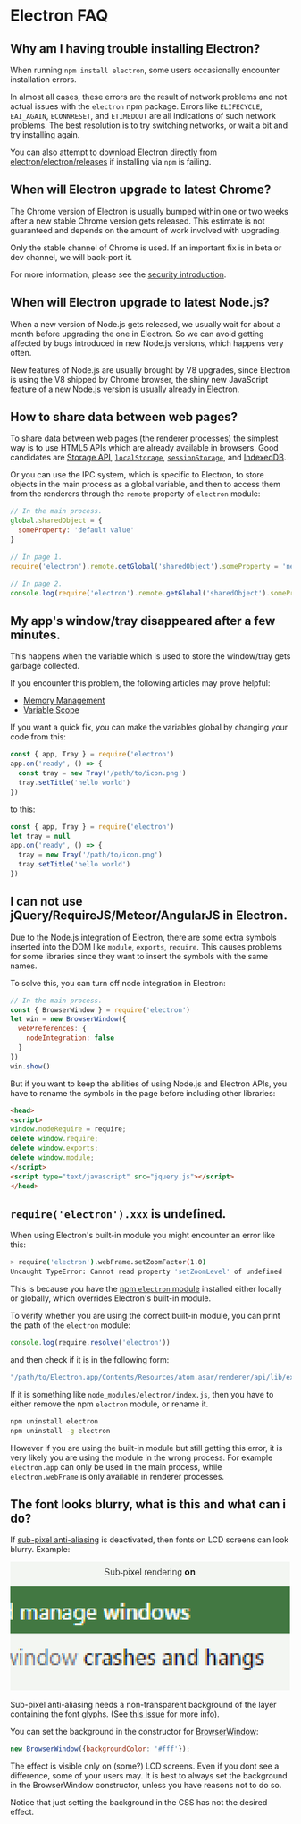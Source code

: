 # Electron FAQ

## Why am I having trouble installing Electron?

When running `npm install electron`, some users occasionally encounter
installation errors.

In almost all cases, these errors are the result of network problems and not
actual issues with the `electron` npm package. Errors like `ELIFECYCLE`,
`EAI_AGAIN`, `ECONNRESET`, and `ETIMEDOUT` are all indications of such
network problems. The best resolution is to try switching networks, or
wait a bit and try installing again.

You can also attempt to download Electron directly from
[electron/electron/releases](https://github.com/electron/electron/releases)
if installing via `npm` is failing.

## When will Electron upgrade to latest Chrome?

The Chrome version of Electron is usually bumped within one or two weeks after
a new stable Chrome version gets released. This estimate is not guaranteed and
depends on the amount of work involved with upgrading.

Only the stable channel of Chrome is used. If an important fix is in beta or dev
channel, we will back-port it.

For more information, please see the [security introduction](tutorial/security.md).

## When will Electron upgrade to latest Node.js?

When a new version of Node.js gets released, we usually wait for about a month
before upgrading the one in Electron. So we can avoid getting affected by bugs
introduced in new Node.js versions, which happens very often.

New features of Node.js are usually brought by V8 upgrades, since Electron is
using the V8 shipped by Chrome browser, the shiny new JavaScript feature of a
new Node.js version is usually already in Electron.

## How to share data between web pages?

To share data between web pages (the renderer processes) the simplest way is to
use HTML5 APIs which are already available in browsers. Good candidates are
[Storage API][storage], [`localStorage`][local-storage],
[`sessionStorage`][session-storage], and [IndexedDB][indexed-db].

Or you can use the IPC system, which is specific to Electron, to store objects
in the main process as a global variable, and then to access them from the
renderers through the `remote` property of `electron` module:

```javascript
// In the main process.
global.sharedObject = {
  someProperty: 'default value'
}
```

```javascript
// In page 1.
require('electron').remote.getGlobal('sharedObject').someProperty = 'new value'
```

```javascript
// In page 2.
console.log(require('electron').remote.getGlobal('sharedObject').someProperty)
```

## My app's window/tray disappeared after a few minutes.

This happens when the variable which is used to store the window/tray gets
garbage collected.

If you encounter this problem, the following articles may prove helpful:

* [Memory Management][memory-management]
* [Variable Scope][variable-scope]

If you want a quick fix, you can make the variables global by changing your
code from this:

```javascript
const { app, Tray } = require('electron')
app.on('ready', () => {
  const tray = new Tray('/path/to/icon.png')
  tray.setTitle('hello world')
})
```

to this:

```javascript
const { app, Tray } = require('electron')
let tray = null
app.on('ready', () => {
  tray = new Tray('/path/to/icon.png')
  tray.setTitle('hello world')
})
```

## I can not use jQuery/RequireJS/Meteor/AngularJS in Electron.

Due to the Node.js integration of Electron, there are some extra symbols
inserted into the DOM like `module`, `exports`, `require`. This causes problems
for some libraries since they want to insert the symbols with the same names.

To solve this, you can turn off node integration in Electron:

```javascript
// In the main process.
const { BrowserWindow } = require('electron')
let win = new BrowserWindow({
  webPreferences: {
    nodeIntegration: false
  }
})
win.show()
```

But if you want to keep the abilities of using Node.js and Electron APIs, you
have to rename the symbols in the page before including other libraries:

```html
<head>
<script>
window.nodeRequire = require;
delete window.require;
delete window.exports;
delete window.module;
</script>
<script type="text/javascript" src="jquery.js"></script>
</head>
```

## `require('electron').xxx` is undefined.

When using Electron's built-in module you might encounter an error like this:

```sh
> require('electron').webFrame.setZoomFactor(1.0)
Uncaught TypeError: Cannot read property 'setZoomLevel' of undefined
```

This is because you have the [npm `electron` module][electron-module] installed
either locally or globally, which overrides Electron's built-in module.

To verify whether you are using the correct built-in module, you can print the
path of the `electron` module:

```javascript
console.log(require.resolve('electron'))
```

and then check if it is in the following form:

```sh
"/path/to/Electron.app/Contents/Resources/atom.asar/renderer/api/lib/exports/electron.js"
```

If it is something like `node_modules/electron/index.js`, then you have to
either remove the npm `electron` module, or rename it.

```sh
npm uninstall electron
npm uninstall -g electron
```

However if you are using the built-in module but still getting this error, it
is very likely you are using the module in the wrong process. For example
`electron.app` can only be used in the main process, while `electron.webFrame`
is only available in renderer processes.

## The font looks blurry, what is this and what can i do?

If [sub-pixel anti-aliasing](http://alienryderflex.com/sub_pixel/) is deactivated, then fonts on LCD screens can look blurry. Example:

![subpixel rendering example](images/subpixel-rendering-screenshot.gif)

Sub-pixel anti-aliasing needs a non-transparent background of the layer containing the font glyphs. (See [this issue](https://github.com/electron/electron/issues/6344#issuecomment-420371918) for more info).

You can set the background in the constructor for [BrowserWindow][browser-window]:

```javascript
new BrowserWindow({backgroundColor: '#fff'});
```

The effect is visible only on (some?) LCD screens. Even if you dont see a difference, some of your users may. It is best to always set the background in the BrowserWindow constructor, unless you have reasons not to do so.

Notice that just setting the background in the CSS has not the desired effect.

[memory-management]: https://developer.mozilla.org/en-US/docs/Web/JavaScript/Memory_Management
[variable-scope]: https://msdn.microsoft.com/library/bzt2dkta(v=vs.94).aspx
[electron-module]: https://www.npmjs.com/package/electron
[storage]: https://developer.mozilla.org/en-US/docs/Web/API/Storage
[local-storage]: https://developer.mozilla.org/en-US/docs/Web/API/Window/localStorage
[session-storage]: https://developer.mozilla.org/en-US/docs/Web/API/Window/sessionStorage
[indexed-db]: https://developer.mozilla.org/en-US/docs/Web/API/IndexedDB_API
[browser-window]: api/browser-window.md
